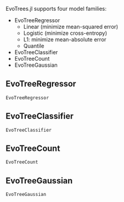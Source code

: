 EvoTrees.jl supports four model families:
- EvoTreeRegressor
    - Linear (minimize mean-squared error)
    - Logistic (minimize cross-entropy)
    - L1: minimize mean-absolute error
    - Quantile
- EvoTreeClassifier
- EvoTreeCount
- EvoTreeGaussian

## EvoTreeRegressor
```@docs
EvoTreeRegressor
```

## EvoTreeClassifier
```@docs
EvoTreeClassifier
```

## EvoTreeCount
```@docs
EvoTreeCount
```

## EvoTreeGaussian
```@docs
EvoTreeGaussian
```